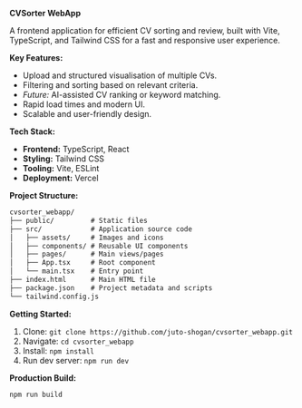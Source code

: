 **CVSorter WebApp**

A frontend application for efficient CV sorting and review, built with Vite, TypeScript, and Tailwind CSS for a fast and responsive user experience.

**Key Features:**

* Upload and structured visualisation of multiple CVs.
* Filtering and sorting based on relevant criteria.
* *Future:* AI-assisted CV ranking or keyword matching.
* Rapid load times and modern UI.
* Scalable and user-friendly design.

**Tech Stack:**

* **Frontend:** TypeScript, React
* **Styling:** Tailwind CSS
* **Tooling:** Vite, ESLint
* **Deployment:** Vercel

**Project Structure:**

```markdown
cvsorter_webapp/
├── public/         # Static files
├── src/            # Application source code
│   ├── assets/     # Images and icons
│   ├── components/ # Reusable UI components
│   ├── pages/      # Main views/pages
│   ├── App.tsx     # Root component
│   └── main.tsx    # Entry point
├── index.html      # Main HTML file
├── package.json    # Project metadata and scripts
└── tailwind.config.js
```

**Getting Started:**

1.  Clone: `git clone https://github.com/juto-shogan/cvsorter_webapp.git`
2.  Navigate: `cd cvsorter_webapp`
3.  Install: `npm install`
4.  Run dev server: `npm run dev`

**Production Build:**

```bash
npm run build
```
